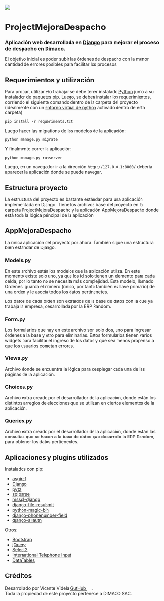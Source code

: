 [<img src="https://cdn-dennc.nitrocdn.com/AjToHOFSWpqAehbnFVWWPfzSaUAHJGOC/assets/static/optimized/rev-5f4c55e/wp-content/uploads/2020/11/logo.png">](https://dimacosac.cl)

# ProjectMejoraDespacho

### Aplicación web desarrollada en [Django](https://www.djangoproject.com/) para mejorar el proceso de despacho en [Dimaco](https://dimacosac.cl).
El objetivo inicial es poder subir las órdenes de despacho con la menor cantidad de errores posibles para facilitar los procesos.

## Requerimientos y utilización
Para probar, utilizar y/o trabajar se debe tener instalado [Python](https://www.python.org/) junto a su instalador de paquetes pip. Luego, se deben instalar los requerimientos, corriendo el siguiente comando dentro de la carpeta del proyecto (idealmente con un [entorno virtual de python](https://docs.python.org/es/3/library/venv.html) activado dentro de esta carpeta):
```
pip install -r requeriments.txt
```
Luego hacer las migrations de los modelos de la aplicación:
```
python manage.py migrate
```
Y finalmente correr la aplicación:
```
python manage.py runserver
```
Luego, en un navegador ir a la dirección `http://127.0.0.1:8000/` debería aparecer la aplicación donde se puede navegar.

## Estructura proyecto
La estructura del proyecto es bastante estándar para una aplicación implementada en Django. Tiene los archivos base del proyecto en la carpeta ProjectMejoraDespacho y la aplicación AppMejoraDespacho donde está toda la lógica principal de la aplicación.

## AppMejoraDespacho
La única aplicación del proyecto por ahora. También sigue una estructura bien estándar de Django.

### Models.py
En este archivo están los modelos que la aplicación utiliza. En este momento existe solo uno, ya que los id solo tienen un elemento para cada celda, por lo tanto no se necesita más complejidad. Este modelo, llamado Ordenes, guarda el número (único, por tanto también es llave primario) de una orden y le asocia todos los datos pertinenetes.

Los datos de cada orden son extraídos de la base de datos con la que ya trabaja la empresa, desarrollada por la ERP Random.

### Form.py
Los formularios que hay en este archivo son solo dos, uno para ingresar órdenes a la base y otro para eliminarlas. Estos formularios tienen varios widgets para facilitar el ingreso de los datos y que sea menos propenso a que los usuarios cometan errores.

### Views.py
Archivo donde se encuentra la lógica para desplegar cada una de las páginas de la aplicación. 

### Choices.py
Archivo extra creado por el desarrollador de la aplicación, donde están los distintos arreglos de elecciones que se utilizan en ciertos elementos de la aplicación.

### Queries.py
Archivo extra creado por el desarrollador de la aplicación, donde están las consultas que se hacen a la base de datos que desarrollo la ERP Random, para obtener los datos pertienentes.


## Aplicaciones y plugins utilizados
Instalados con pip:  
- [asgiref](https://github.com/django/asgiref)  
- [Django](https://www.djangoproject.com/)  
- [pytz](https://pypi.org/project/pytz/)  
- [sqlparse](https://pypi.org/project/sqlparse/)  
- [mssql-django](https://docs.microsoft.com/en-us/samples/azure-samples/mssql-django-samples/mssql-django-samples/)  
- [django-file-resubmit](https://github.com/un1t/django-file-resubmit)  
- [python-magic-bin](https://pypi.org/project/python-magic-bin/)  
- [django-phonenumber-field](https://github.com/stefanfoulis/django-phonenumber-field)  
- [django-allauth](https://django-allauth.readthedocs.io/en/latest/installation.html)

Otros:
- [Bootstrap](https://getbootstrap.com/)
- [jQuery](https://jquery.com/)
- [Select2](https://select2.org/)
- [International Telephone Input](https://intl-tel-input.com/)
- [DataTables](https://datatables.net/)


## Créditos
Desarrollado por Vicente Videla [GutHub <img src="https://upload.wikimedia.org/wikipedia/commons/9/91/Octicons-mark-github.svg" style="height: 16px;">](https://github.com/ElViisho).  
Toda la propiedad de este proyecto pertenece a DIMACO SAC.
